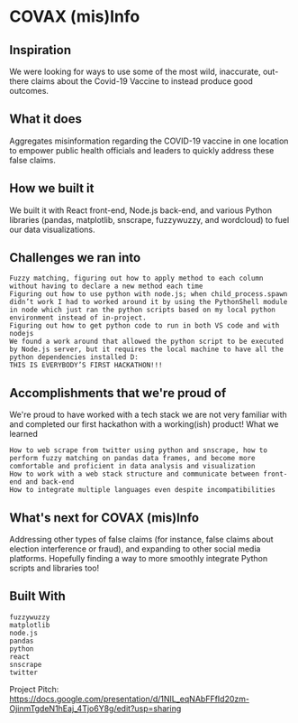 # COVAX (mis)Info

## Inspiration
We were looking for ways to use some of the most wild, inaccurate, out-there claims about the Covid-19 Vaccine to instead produce good outcomes.

## What it does
Aggregates misinformation regarding the COVID-19 vaccine in one location to empower public health officials and leaders to quickly address these false claims.

## How we built it
We built it with React front-end, Node.js back-end, and various Python libraries (pandas, matplotlib, snscrape, fuzzywuzzy, and wordcloud) to fuel our data visualizations.

## Challenges we ran into
    Fuzzy matching, figuring out how to apply method to each column without having to declare a new method each time
    Figuring out how to use python with node.js; when child_process.spawn didn’t work I had to worked around it by using the PythonShell module in node which just ran the python scripts based on my local python environment instead of in-project.
    Figuring out how to get python code to run in both VS code and with nodejs
    We found a work around that allowed the python script to be executed by Node.js server, but it requires the local machine to have all the python dependencies installed D:
    THIS IS EVERYBODY’S FIRST HACKATHON!!!

## Accomplishments that we're proud of
We're proud to have worked with a tech stack we are not very familiar with and completed our first hackathon with a working(ish) product!
What we learned

    How to web scrape from twitter using python and snscrape, how to perform fuzzy matching on pandas data frames, and become more comfortable and proficient in data analysis and visualization
    How to work with a web stack structure and communicate between front-end and back-end
    How to integrate multiple languages even despite incompatibilities

## What's next for COVAX (mis)Info
Addressing other types of false claims (for instance, false claims about election interference or fraud), and expanding to other social media platforms. Hopefully finding a way to more smoothly integrate Python scripts and libraries too!

## Built With
    fuzzywuzzy
    matplotlib
    node.js
    pandas
    python
    react
    snscrape
    twitter

Project Pitch:
https://docs.google.com/presentation/d/1NIL_eqNAbFFfId20zm-OjinmTgdeN1hEaj_4Tjo6Y8g/edit?usp=sharing
